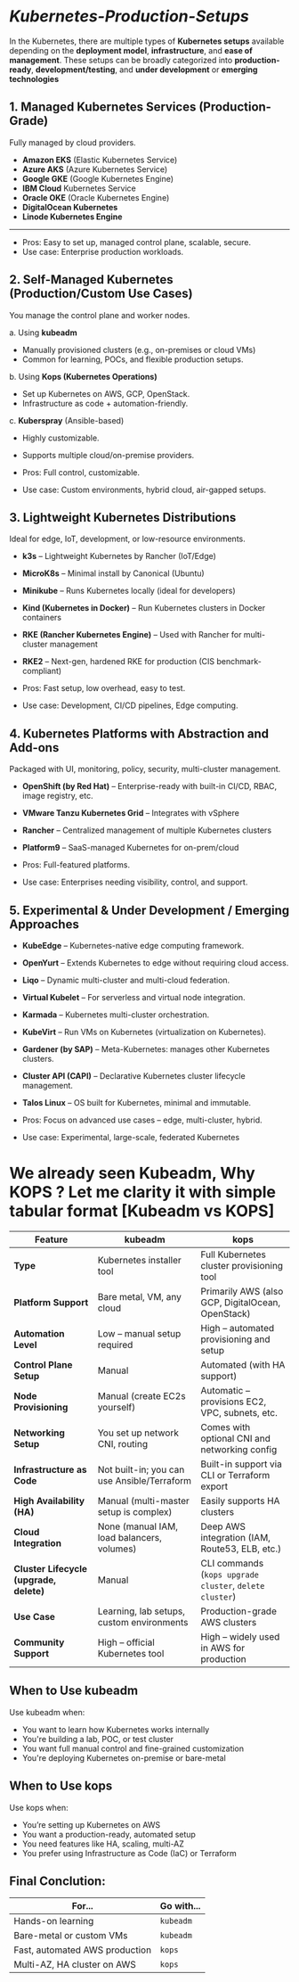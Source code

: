 # *Kubernetes-Production-Setups*

In the Kubernetes, there are multiple types of **Kubernetes setups** available depending on the **deployment model**, **infrastructure**, and **ease of management**. These setups can be broadly categorized into **production-ready**, **development/testing**, and **under development** or **emerging technologies**
## 1.  Managed Kubernetes Services (Production-Grade)
Fully managed by cloud providers.

-  **Amazon EKS** (Elastic Kubernetes Service)
-  **Azure AKS** (Azure Kubernetes Service)
-  **Google GKE** (Google Kubernetes Engine)
-  **IBM Cloud** Kubernetes Service
-  **Oracle OKE** (Oracle Kubernetes Engine)
-  **DigitalOcean Kubernetes**
-  **Linode Kubernetes Engine**
----------
-  Pros: Easy to set up, managed control plane, scalable, secure.
-  Use case: Enterprise production workloads.

## 2.  Self-Managed Kubernetes (Production/Custom Use Cases)
You manage the control plane and worker nodes.

a.  Using **kubeadm**
-  Manually provisioned clusters (e.g., on-premises or cloud VMs)
-  Common for learning, POCs, and flexible production setups.

b.  Using **Kops (Kubernetes Operations)**
-  Set up Kubernetes on AWS, GCP, OpenStack.
-  Infrastructure as code + automation-friendly.

c. **Kuberspray** (Ansible-based)
-  Highly customizable.
-  Supports multiple cloud/on-premise providers.

-  Pros: Full control, customizable.
-  Use case: Custom environments, hybrid cloud, air-gapped setups.

## 3.  Lightweight Kubernetes Distributions
Ideal for edge, IoT, development, or low-resource environments.

-  **k3s** – Lightweight Kubernetes by Rancher (IoT/Edge)
-  **MicroK8s** – Minimal install by Canonical (Ubuntu)
-  **Minikube** – Runs Kubernetes locally (ideal for developers)
-  **Kind (Kubernetes in Docker)** – Run Kubernetes clusters in Docker containers
-  **RKE (Rancher Kubernetes Engine)** – Used with Rancher for multi-cluster management
-  **RKE2** – Next-gen, hardened RKE for production (CIS benchmark-compliant)

-  Pros: Fast setup, low overhead, easy to test.
-  Use case: Development, CI/CD pipelines, Edge computing.

## 4.  Kubernetes Platforms with Abstraction and Add-ons
Packaged with UI, monitoring, policy, security, multi-cluster management.

-  **OpenShift (by Red Hat)** – Enterprise-ready with built-in CI/CD, RBAC, image registry, etc.
-  **VMware Tanzu Kubernetes Grid** – Integrates with vSphere
-  **Rancher** – Centralized management of multiple Kubernetes clusters
-  **Platform9** – SaaS-managed Kubernetes for on-prem/cloud

-  Pros: Full-featured platforms.
-  Use case: Enterprises needing visibility, control, and support.

## 5.  Experimental & Under Development / Emerging Approaches

-  **KubeEdge** – Kubernetes-native edge computing framework.
-  **OpenYurt** – Extends Kubernetes to edge without requiring cloud access.
-  **Liqo** – Dynamic multi-cluster and multi-cloud federation.
-  **Virtual Kubelet** – For serverless and virtual node integration.
-  **Karmada** – Kubernetes multi-cluster orchestration.
-  **KubeVirt** – Run VMs on Kubernetes (virtualization on Kubernetes).
-  **Gardener (by SAP)** – Meta-Kubernetes: manages other Kubernetes clusters.
-  **Cluster API (CAPI)** – Declarative Kubernetes cluster lifecycle management.
-  **Talos Linux** – OS built for Kubernetes, minimal and immutable.

-  Pros: Focus on advanced use cases – edge, multi-cluster, hybrid.
-  Use case: Experimental, large-scale, federated Kubernetes


# We already seen **Kubeadm**, Why **KOPS** ? Let me clarity it with simple tabular format [**Kubeadm vs KOPS**]

| Feature                                 | **kubeadm**                                 | **kops**                                                |
| --------------------------------------- | ------------------------------------------- | ------------------------------------------------------- |
| **Type**                                | Kubernetes installer tool                   | Full Kubernetes cluster provisioning tool               |
| **Platform Support**                    | Bare metal, VM, any cloud                   | Primarily AWS (also GCP, DigitalOcean, OpenStack)       |
| **Automation Level**                    | Low – manual setup required                 | High – automated provisioning and setup                 |
| **Control Plane Setup**                 | Manual                                      | Automated (with HA support)                             |
| **Node Provisioning**                   | Manual (create EC2s yourself)               | Automatic – provisions EC2, VPC, subnets, etc.          |
| **Networking Setup**                    | You set up network CNI, routing             | Comes with optional CNI and networking config           |
| **Infrastructure as Code**              | Not built-in; you can use Ansible/Terraform | Built-in support via CLI or Terraform export            |
| **High Availability (HA)**              | Manual (multi-master setup is complex)      | Easily supports HA clusters                             |
| **Cloud Integration**                   | None (manual IAM, load balancers, volumes)  | Deep AWS integration (IAM, Route53, ELB, etc.)          |
| **Cluster Lifecycle (upgrade, delete)** | Manual                                      | CLI commands (`kops upgrade cluster`, `delete cluster`) |
| **Use Case**                            | Learning, lab setups, custom environments   | Production-grade AWS clusters                           |
| **Community Support**                   | High – official Kubernetes tool             | High – widely used in AWS for production                |

## When to Use kubeadm
Use kubeadm when:
-  You want to learn how Kubernetes works internally
-  You're building a lab, POC, or test cluster
-  You want full manual control and fine-grained customization
-  You're deploying Kubernetes on-premise or bare-metal

## When to Use kops
Use kops when:
-  You’re setting up Kubernetes on AWS
-  You want a production-ready, automated setup
-  You need features like HA, scaling, multi-AZ
-  You prefer using Infrastructure as Code (IaC) or Terraform

## Final Conclution:
| For...                         | Go with... |
| ------------------------------ | ---------- |
| Hands-on learning              | `kubeadm`  |
| Bare-metal or custom VMs       | `kubeadm`  |
| Fast, automated AWS production | `kops`     |
| Multi-AZ, HA cluster on AWS    | `kops`     |
